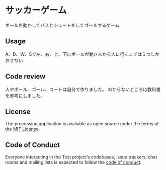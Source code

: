 # サッカーゲーム

ボールを動かしてパスとシュートをしてゴールするゲーム


## Usage

A、D、W、Sで左、右、上、下にボールが動き人から人に行くまでは１つしかおせない

## Code review

人やボール、ゴール、コートは自分で作りました。
わからないところは教科書を参考にしました。
## License


The processing application is available as open source under the terms of the [MIT License](https://opensource.org/licenses/MIT).

## Code of Conduct

Everyone interacting in the Test project’s codebases, issue trackers, chat rooms and mailing lists is expected to follow the [code of conduct](https://github.com/[USERNAME]/processing_templates/blob/master/CODE_OF_CONDUCT.md).

